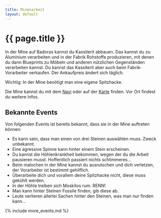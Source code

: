 ```yaml
---
title: Minenarbeit
layout: default
---
```

# {{ page.title }}
In der Mine auf Badoras kannst du Kassiterit abbauen. Das kannst du zu Aluminium
verarbeiten und in der Fabrik Rohstoffe produzieren, mit denen du dann
Blueprints zu Möbeln und anderen nützlichen Gegenständen verarbeiten kannst. Du
kannst das Kassiterit aber auch beim Fabrik-Vorarbeiter verkaufen. Der
Ankaufpreis ändert sich täglich.

Wichtig: In der Mine benötigt man eine eigene Spitzhacke.

Die Mine kannst du mit dem [Navi](/commands/navi) oder auf der
[Karte](/commands/karte) finden. Vor Ort findest du weitere Infos.

## Bekannte Events

Von folgenden Events ist bereits bekannt, dass sie in der Mine auftreten
können:
- Es kann sein, dass man einen von drei Steinen auswählen muss. Zweck unbekannt.
- Eine agressive Spinne kann hinter einem Stein erscheinen.
- Du kannst die Höhlenkrankheit bekommen, wegen der du die Arbeit pausieren
  musst. Hoffentlich passiert nichts schlimmeres...
- Beim malochen in der Mine kannst du ausrutschen und dich verletzen, der Vorarbeiter ist bestimmt gehilflich.
- Überarbeite dich und vorallem deine Spitzhacke nicht, diese muss gekühlt werden.
- In der Höhle treiben sich Moskitos rum. RENN!
- Man kann hinter Steinen Fossile finden, gib diese ab.
- Leute verlieren allerlei Sachen hinter den Steinen, was man nur finden kann...


{% include more_events.md %}
